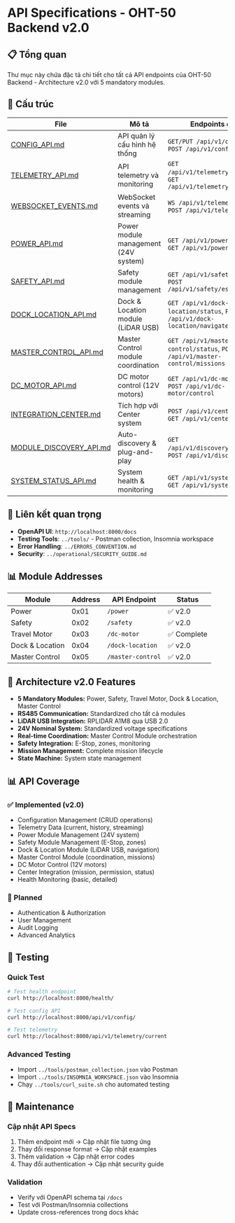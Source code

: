 # API Specifications - OHT-50 Backend v2.0

## 📋 Tổng quan
Thư mục này chứa đặc tả chi tiết cho tất cả API endpoints của OHT-50 Backend - Architecture v2.0 với 5 mandatory modules.

## 📁 Cấu trúc

| File | Mô tả | Endpoints chính | Status |
|------|-------|-----------------|--------|
| [CONFIG_API.md](./CONFIG_API.md) | API quản lý cấu hình hệ thống | `GET/PUT /api/v1/config/`, `POST /api/v1/config/validate` | ✅ v2.0 |
| [TELEMETRY_API.md](./TELEMETRY_API.md) | API telemetry và monitoring | `GET /api/v1/telemetry/current`, `GET /api/v1/telemetry/history` | ✅ Complete |
| [WEBSOCKET_EVENTS.md](./WEBSOCKET_EVENTS.md) | WebSocket events và streaming | `WS /api/v1/telemetry/stream`, `POST /api/v1/telemetry/rate` | ✅ Complete |
| [POWER_API.md](./POWER_API.md) | Power module management (24V system) | `GET /api/v1/power/status`, `GET /api/v1/power/battery` | ✅ v2.0 |
| [SAFETY_API.md](./SAFETY_API.md) | Safety module management | `GET /api/v1/safety/status`, `POST /api/v1/safety/estop/trigger` | ✅ v2.0 |
| [DOCK_LOCATION_API.md](./DOCK_LOCATION_API.md) | Dock & Location module (LiDAR USB) | `GET /api/v1/dock-location/status`, `POST /api/v1/dock-location/navigate` | ✅ v2.0 |
| [MASTER_CONTROL_API.md](./MASTER_CONTROL_API.md) | Master Control module coordination | `GET /api/v1/master-control/status`, `POST /api/v1/master-control/missions` | ✅ v2.0 |
| [DC_MOTOR_API.md](./DC_MOTOR_API.md) | DC motor control (12V motors) | `GET /api/v1/dc-motor/status`, `POST /api/v1/dc-motor/control` | ✅ Complete |
| [INTEGRATION_CENTER.md](./INTEGRATION_CENTER.md) | Tích hợp với Center system | `POST /api/v1/center/mission`, `GET /api/v1/center/modules` | ✅ Complete |
| [MODULE_DISCOVERY_API.md](./MODULE_DISCOVERY_API.md) | Auto-discovery & plug-and-play | `GET /api/v1/discovery/status`, `POST /api/v1/discovery/start` | ✅ Complete |
| [SYSTEM_STATUS_API.md](./SYSTEM_STATUS_API.md) | System health & monitoring | `GET /api/v1/system/status`, `GET /api/v1/system/health` | ✅ Complete |

## 🔗 Liên kết quan trọng

- **OpenAPI UI**: `http://localhost:8000/docs`
- **Testing Tools**: `../tools/` - Postman collection, Insomnia workspace
- **Error Handling**: `../ERRORS_CONVENTION.md`
- **Security**: `../operational/SECURITY_GUIDE.md`

## 📊 Module Addresses
| Module | Address | API Endpoint | Status |
|--------|---------|--------------|--------|
| Power | 0x01 | `/power` | ✅ v2.0 |
| Safety | 0x02 | `/safety` | ✅ v2.0 |
| Travel Motor | 0x03 | `/dc-motor` | ✅ Complete |
| Dock & Location | 0x04 | `/dock-location` | ✅ v2.0 |
| Master Control | 0x05 | `/master-control` | ✅ v2.0 |

## 🔧 Architecture v2.0 Features
- **5 Mandatory Modules:** Power, Safety, Travel Motor, Dock & Location, Master Control
- **RS485 Communication:** Standardized cho tất cả modules
- **LiDAR USB Integration:** RPLIDAR A1M8 qua USB 2.0
- **24V Nominal System:** Standardized voltage specifications
- **Real-time Coordination:** Master Control Module orchestration
- **Safety Integration:** E-Stop, zones, monitoring
- **Mission Management:** Complete mission lifecycle
- **State Machine:** System state management

## 📊 API Coverage

### ✅ Implemented (v2.0)
- Configuration Management (CRUD operations)
- Telemetry Data (current, history, streaming)
- Power Module Management (24V system)
- Safety Module Management (E-Stop, zones)
- Dock & Location Module (LiDAR USB, navigation)
- Master Control Module (coordination, missions)
- DC Motor Control (12V motors)
- Center Integration (mission, permission, status)
- Health Monitoring (basic, detailed)

### 🔄 Planned
- Authentication & Authorization
- User Management
- Audit Logging
- Advanced Analytics

## 🧪 Testing

### Quick Test
```bash
# Test health endpoint
curl http://localhost:8000/health/

# Test config API
curl http://localhost:8000/api/v1/config/

# Test telemetry
curl http://localhost:8000/api/v1/telemetry/current
```

### Advanced Testing
- Import `../tools/postman_collection.json` vào Postman
- Import `../tools/INSOMNIA_WORKSPACE.json` vào Insomnia
- Chạy `../tools/curl_suite.sh` cho automated testing

## 📝 Maintenance

### Cập nhật API Specs
1. Thêm endpoint mới → Cập nhật file tương ứng
2. Thay đổi response format → Cập nhật examples
3. Thêm validation → Cập nhật error codes
4. Thay đổi authentication → Cập nhật security guide

### Validation
- Verify với OpenAPI schema tại `/docs`
- Test với Postman/Insomnia collections
- Update cross-references trong docs khác
